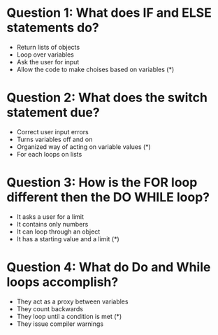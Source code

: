 # Question 1: What does IF and ELSE statements do?
- Return lists of objects
- Loop over variables
- Ask the user for input
- Allow the code to make choises based on variables (*)

# Question 2: What does the switch statement due?
- Correct user input errors
- Turns variables off and on
- Organized way of acting on variable values (*)
- For each loops on lists

# Question 3: How is the FOR loop different then the DO WHILE loop?
- It asks a user for a limit
- It contains only numbers
- It can loop through an object
- It has a starting value and a limit (*)

# Question 4: What do Do and While loops accomplish?
- They act as a proxy between variables
- They count backwards
- They loop until a condition is met (*)
- They issue compiler warnings